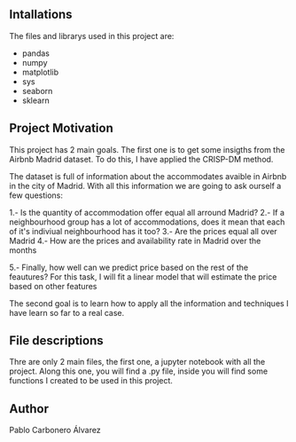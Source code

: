 ## Intallations
The files and librarys used in this project are:
* pandas
* numpy
* matplotlib
* sys
* seaborn
* sklearn



## Project Motivation

This project has 2 main goals. The first one is to get some insigths from the Airbnb Madrid dataset. To do this, I have applied the CRISP-DM method.

The dataset is full of information about the accommodates avaible in Airbnb in the city of Madrid. With all this information we are going to ask ourself a few questions:

1.- Is the quantity of accommodation offer equal all arround Madrid?
2.- If a neighbourhood group has a lot of accommodations, does it mean that each of it's indiviual neighbourhood has it too?
3.- Are the prices equal all over Madrid
4.- How are the prices and availability rate in Madrid over the months

5.- Finally, how well can we predict price based on the rest of the feautures? For this task, I will fit a linear model that will estimate the price based on other features

The second goal is to learn how to apply all the information and techniques I have learn so far to a real case.

## File descriptions

Thre are only 2 main files, the first one, a jupyter notebook with all the project. Along this one, you will find a .py file, inside you will find some functions I created to be used in this project.

## Author 
Pablo Carbonero Álvarez
